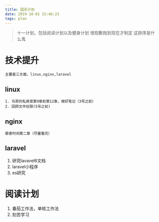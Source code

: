 ```yaml
---
title: 国庆计划
date: 2019-10-01 15:46:23
tags: plan
---
```


> 十一计划，包括阅读计划以及健身计划
> 很抱歉拖到现在才制定
> 这排序是什么鬼

# 技术提升
```
主要是三方面，linux,nginx,laravel
```

## linux 
```
1. 鸟哥的私房菜第9章到第12章，做好笔记（3号之前）
2. 回顾文件权限(5号之前)
```

## nginx
```
极客时间第二章（尽量看完）
```
## laravel 
1. 研究lavavel6文档
2. laravel小程序
3. es研究

# 阅读计划
1. 番茄工作法，单核工作法
2. 刻苦学习

